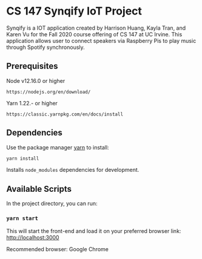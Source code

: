 # CS 147 Synqify IoT Project
Synqify is a IOT application created by Harrison Huang, Kayla Tran, and Karen Vu for the Fall 2020 course offering of 
CS 147 at UC Irvine. This application allows user to connect speakers via Raspberry Pis to play music through Spotify
synchronously. 

## Prerequisites
Node v12.16.0 or higher
```
https://nodejs.org/en/download/
```
Yarn 1.22.- or higher
```
https://classic.yarnpkg.com/en/docs/install
```

## Dependencies

Use the package manager [yarn](https://yarnpkg.com/) to install:

```bash
yarn install
```

Installs `node_modules` dependencies for development.<br />

## Available Scripts

In the project directory, you can run:

### `yarn start`

This will start the front-end and load it on your preferred browser
link: [http://localhost:3000](http://localhost:3000)

Recommended browser: Google Chrome
